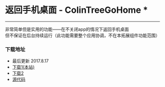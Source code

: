 # 返回手机桌面 - ColinTreeGoHome *

---

非常简单但是实用的功能——在不关闭app的情况下返回手机桌面  
但不保证在后台持续运行（此功能需要整个应用协调，不在本拓展组件功能范围）

### 下载地址
* 最后更新 2017.8.17
* <a href="/aix/cn.colintree.aix.ColinTreeGoHome.aix" target="_blank">下载1(本站)</a>
* [下载2](https://raw.githubusercontent.com/OpenSourceAIX/ColinTreeGoHome/master/cn.colintree.aix.ColinTreeGoHome.aix)
* [源代码](https://github.com/OpenSourceAIX/ColinTreeGoHome)